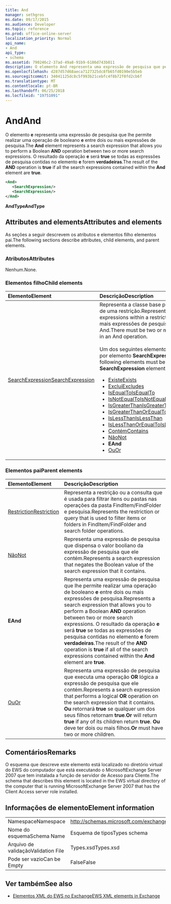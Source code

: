```yaml
---
title: And
manager: sethgros
ms.date: 09/17/2015
ms.audience: Developer
ms.topic: reference
ms.prod: office-online-server
localization_priority: Normal
api_name:
- And
api_type:
- schema
ms.assetid: 790246c2-37ad-49a8-91b9-6186d743b011
description: O elemento And representa uma expressão de pesquisa que permite realizar uma operação Boolean e entre dois ou mais expressões de pesquisa. O resultado da operação e será true se todas as expressões de pesquisa contidas no elemento And forem verdadeiras.
ms.openlocfilehash: d287d57d68aeca7127325dc8fb65fd0190e5b5eb
ms.sourcegitcommit: 34041125dc8c5f993b21cebfc4f8b72f0fd2cb6f
ms.translationtype: MT
ms.contentlocale: pt-BR
ms.lasthandoff: 06/25/2018
ms.locfileid: "19751091"
---
```

# <a name="and"></a><span data-ttu-id="43425-104">And</span><span class="sxs-lookup"><span data-stu-id="43425-104">And</span></span>

<span data-ttu-id="43425-105">O elemento **e** representa uma expressão de pesquisa que lhe permite realizar uma operação de booleano **e** entre dois ou mais expressões de pesquisa.</span><span class="sxs-lookup"><span data-stu-id="43425-105">The **And** element represents a search expression that allows you to perform a Boolean **AND** operation between two or more search expressions.</span></span> <span data-ttu-id="43425-106">O resultado da operação **e** será **true** se todas as expressões de pesquisa contidas no elemento **e** forem **verdadeiras**.</span><span class="sxs-lookup"><span data-stu-id="43425-106">The result of the **AND** operation is **true** if all the search expressions contained within the **And** element are **true**.</span></span>
  
```xml
<And>
   <SearchExpression/>
   <SearchExpression/>
</And>
```

 <span data-ttu-id="43425-107">**AndType**</span><span class="sxs-lookup"><span data-stu-id="43425-107">**AndType**</span></span>
## <a name="attributes-and-elements"></a><span data-ttu-id="43425-108">Attributes and elements</span><span class="sxs-lookup"><span data-stu-id="43425-108">Attributes and elements</span></span>

<span data-ttu-id="43425-109">As seções a seguir descrevem os atributos e elementos filho elementos pai.</span><span class="sxs-lookup"><span data-stu-id="43425-109">The following sections describe attributes, child elements, and parent elements.</span></span>
  
### <a name="attributes"></a><span data-ttu-id="43425-110">Atributos</span><span class="sxs-lookup"><span data-stu-id="43425-110">Attributes</span></span>

<span data-ttu-id="43425-111">Nenhum.</span><span class="sxs-lookup"><span data-stu-id="43425-111">None.</span></span>
  
### <a name="child-elements"></a><span data-ttu-id="43425-112">Elementos filho</span><span class="sxs-lookup"><span data-stu-id="43425-112">Child elements</span></span>

|<span data-ttu-id="43425-113">**Elemento**</span><span class="sxs-lookup"><span data-stu-id="43425-113">**Element**</span></span>|<span data-ttu-id="43425-114">**Descrição**</span><span class="sxs-lookup"><span data-stu-id="43425-114">**Description**</span></span>|
|:-----|:-----|
|[<span data-ttu-id="43425-115">SearchExpression</span><span class="sxs-lookup"><span data-stu-id="43425-115">SearchExpression</span></span>](searchexpression.md) <br/> | <span data-ttu-id="43425-116">Representa a classe base para expressões dentro de uma restrição.</span><span class="sxs-lookup"><span data-stu-id="43425-116">Represents the base class for expressions within a restriction.</span></span> <span data-ttu-id="43425-117">Deve haver dois ou mais expressões de pesquisa em uma operação And.</span><span class="sxs-lookup"><span data-stu-id="43425-117">There must be two or more search expressions in an And operation.</span></span><br/><br/>  <span data-ttu-id="43425-118">Um dos seguintes elementos deve ser substituído por elemento **SearchExpression** :</span><span class="sxs-lookup"><span data-stu-id="43425-118">One of the following elements must be substituted for the **SearchExpression** element:</span></span><ul><li> [<span data-ttu-id="43425-119">Existe</span><span class="sxs-lookup"><span data-stu-id="43425-119">Exists</span></span>](exists.md)</li><li>[<span data-ttu-id="43425-120">Exclui</span><span class="sxs-lookup"><span data-stu-id="43425-120">Excludes</span></span>](excludes.md)</li><li>[<span data-ttu-id="43425-121">IsEqualTo</span><span class="sxs-lookup"><span data-stu-id="43425-121">IsEqualTo</span></span>](isequalto.md)</li><li>[<span data-ttu-id="43425-122">IsNotEqualTo</span><span class="sxs-lookup"><span data-stu-id="43425-122">IsNotEqualTo</span></span>](isnotequalto.md)</li><li>[<span data-ttu-id="43425-123">IsGreaterThan</span><span class="sxs-lookup"><span data-stu-id="43425-123">IsGreaterThan</span></span>](isgreaterthan.md)</li><li>[<span data-ttu-id="43425-124">IsGreaterThanOrEqualTo</span><span class="sxs-lookup"><span data-stu-id="43425-124">IsGreaterThanOrEqualTo</span></span>](isgreaterthanorequalto.md)</li><li>[<span data-ttu-id="43425-125">IsLessThan</span><span class="sxs-lookup"><span data-stu-id="43425-125">IsLessThan</span></span>](islessthan.md)</li><li>[<span data-ttu-id="43425-126">IsLessThanOrEqualTo</span><span class="sxs-lookup"><span data-stu-id="43425-126">IsLessThanOrEqualTo</span></span>](islessthanorequalto.md)</li><li>[<span data-ttu-id="43425-127">Contém</span><span class="sxs-lookup"><span data-stu-id="43425-127">Contains</span></span>](contains.md)</li><li>[<span data-ttu-id="43425-128">Não</span><span class="sxs-lookup"><span data-stu-id="43425-128">Not</span></span>](not.md)</li><li><span data-ttu-id="43425-129">**E**</span><span class="sxs-lookup"><span data-stu-id="43425-129">**And**</span></span></li><li>[<span data-ttu-id="43425-130">Ou</span><span class="sxs-lookup"><span data-stu-id="43425-130">Or</span></span>](or.md) </li></ul> |
   
### <a name="parent-elements"></a><span data-ttu-id="43425-131">Elementos pai</span><span class="sxs-lookup"><span data-stu-id="43425-131">Parent elements</span></span>

|<span data-ttu-id="43425-132">**Elemento**</span><span class="sxs-lookup"><span data-stu-id="43425-132">**Element**</span></span>|<span data-ttu-id="43425-133">**Descrição**</span><span class="sxs-lookup"><span data-stu-id="43425-133">**Description**</span></span>|
|:-----|:-----|
|[<span data-ttu-id="43425-134">Restriction</span><span class="sxs-lookup"><span data-stu-id="43425-134">Restriction</span></span>](restriction.md) <br/> |<span data-ttu-id="43425-135">Representa a restrição ou a consulta que é usada para filtrar itens ou pastas nas operações da pasta FindItem/FindFolder e pesquisa.</span><span class="sxs-lookup"><span data-stu-id="43425-135">Represents the restriction or query that is used to filter items or folders in FindItem/FindFolder and search folder operations.</span></span>  <br/> |
|[<span data-ttu-id="43425-136">Não</span><span class="sxs-lookup"><span data-stu-id="43425-136">Not</span></span>](not.md) <br/> |<span data-ttu-id="43425-137">Representa uma expressão de pesquisa que dispensa o valor booliano da expressão de pesquisa que ele contém.</span><span class="sxs-lookup"><span data-stu-id="43425-137">Represents a search expression that negates the Boolean value of the search expression that it contains.</span></span>  <br/> |
|<span data-ttu-id="43425-138">**E**</span><span class="sxs-lookup"><span data-stu-id="43425-138">**And**</span></span> <br/> |<span data-ttu-id="43425-139">Representa uma expressão de pesquisa que lhe permite realizar uma operação de booleano **e** entre dois ou mais expressões de pesquisa.</span><span class="sxs-lookup"><span data-stu-id="43425-139">Represents a search expression that allows you to perform a Boolean **AND** operation between two or more search expressions.</span></span> <span data-ttu-id="43425-140">O resultado da operação **e** será **true** se todas as expressões de pesquisa contidas no elemento **e** forem **verdadeiras**.</span><span class="sxs-lookup"><span data-stu-id="43425-140">The result of the **AND** operation is **true** if all of the search expressions contained within the **And** element are **true**.</span></span>  <br/> |
|[<span data-ttu-id="43425-141">Ou</span><span class="sxs-lookup"><span data-stu-id="43425-141">Or</span></span>](or.md) <br/> |<span data-ttu-id="43425-142">Representa uma expressão de pesquisa que executa uma operação **OR** lógica a expressão de pesquisa que ele contém.</span><span class="sxs-lookup"><span data-stu-id="43425-142">Represents a search expression that performs a logical **OR** operation on the search expression that it contains.</span></span> <span data-ttu-id="43425-143">**Ou** retornará **true** se qualquer um dos seus filhos retornam **true**.</span><span class="sxs-lookup"><span data-stu-id="43425-143">**Or** will return **true** if any of its children return **true**.</span></span> <span data-ttu-id="43425-144">**Ou** deve ter dois ou mais filhos.</span><span class="sxs-lookup"><span data-stu-id="43425-144">**Or** must have two or more children.</span></span>  <br/> |
   
## <a name="remarks"></a><span data-ttu-id="43425-145">Comentários</span><span class="sxs-lookup"><span data-stu-id="43425-145">Remarks</span></span>

<span data-ttu-id="43425-146">O esquema que descreve este elemento está localizado no diretório virtual do EWS do computador que está executando o MicrosoftExchange Server 2007 que tem instalada a função de servidor de Acesso para Cliente.</span><span class="sxs-lookup"><span data-stu-id="43425-146">The schema that describes this element is located in the EWS virtual directory of the computer that is running MicrosoftExchange Server 2007 that has the Client Access server role installed.</span></span>
  
## <a name="element-information"></a><span data-ttu-id="43425-147">Informações de elemento</span><span class="sxs-lookup"><span data-stu-id="43425-147">Element information</span></span>

|||
|:-----|:-----|
|<span data-ttu-id="43425-148">Namespace</span><span class="sxs-lookup"><span data-stu-id="43425-148">Namespace</span></span>  <br/> |http://schemas.microsoft.com/exchange/services/2006/types  <br/> |
|<span data-ttu-id="43425-149">Nome do esquema</span><span class="sxs-lookup"><span data-stu-id="43425-149">Schema Name</span></span>  <br/> |<span data-ttu-id="43425-150">Esquema de tipos</span><span class="sxs-lookup"><span data-stu-id="43425-150">Types schema</span></span>  <br/> |
|<span data-ttu-id="43425-151">Arquivo de validação</span><span class="sxs-lookup"><span data-stu-id="43425-151">Validation File</span></span>  <br/> |<span data-ttu-id="43425-152">Types.xsd</span><span class="sxs-lookup"><span data-stu-id="43425-152">Types.xsd</span></span>  <br/> |
|<span data-ttu-id="43425-153">Pode ser vazio</span><span class="sxs-lookup"><span data-stu-id="43425-153">Can be Empty</span></span>  <br/> |<span data-ttu-id="43425-154">False</span><span class="sxs-lookup"><span data-stu-id="43425-154">False</span></span>  <br/> |
   
## <a name="see-also"></a><span data-ttu-id="43425-155">Ver também</span><span class="sxs-lookup"><span data-stu-id="43425-155">See also</span></span>

- [<span data-ttu-id="43425-156">Elementos XML do EWS no Exchange</span><span class="sxs-lookup"><span data-stu-id="43425-156">EWS XML elements in Exchange</span></span>](ews-xml-elements-in-exchange.md)

